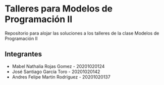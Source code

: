 # Talleres para Modelos de Programación II
Repositorio para alojar las soluciones a los talleres de la clase Modelos de Programación II

## Integrantes
- Mabel Nathalia Rojas Gomez - 20201020124
- José Santiago García Toro - 20201020142
- Andres Felipe Martin Rodríguez - 20201020137

